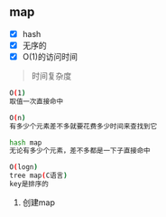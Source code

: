 ## map 
- [x] hash
- [x] 无序的
- [x] O(1)的访问时间

> 时间复杂度

```bash
O(1)  
取值一次直接命中

O(n)
有多少个元素差不多就要花费多少时间来查找到它

hash map
无论有多少个元素，差不多都是一下子直接命中

O(logn)
tree map(C语言)
key是排序的
```

1. 创建map

```

```

